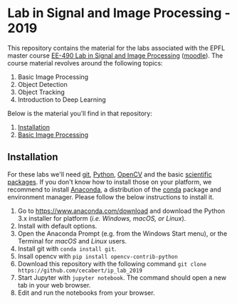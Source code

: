 # Lab in Signal and Image Processing - 2019

This repository contains the material for the labs associated with the EPFL master course [EE-490 Lab in Signal and Image Processing][epfl_link] ([moodle][moodle_link]). The course material revolves around the following topics:

1. Basic Image Processing
2. Object Detection
3. Object Tracking
4. Introduction to Deep Learning

[epfl_link]: http://edu.epfl.ch/coursebook/en/lab-in-signal-and-image-processing-EE-490-F
[moodle_link]:https://moodle.epfl.ch/course/view.php?id=14357

Below is the material you'll find in that repository:

1. [Installation](#installation)
2. [Basic Image Processing](assignments/basic_image_processing.ipynb)

## Installation

For these labs we'll need [git][git_link], [Python][python_link], [OpenCV][opencv_link] and the basic [scientific packages][scipy]. If you don't know how to install those on your platform, we recommend to install [Anaconda][anaconda], a distribution of the [conda][conda] package and environment manager. Please follow the below instructions to install it.

1. Go to https://www.anaconda.com/download and download the Python 3.x installer for platform (*i.e. Windows, macOS, or Linux*).
2. Install with default options.
3. Open the Anaconda Prompt (e.g. from the Windows Start menu), or the Terminal for *macOS* and *Linux* users.
4. Install git with `conda install git`.
5. Insall opencv with `pip install opencv-contrib-python`
6. Download this repository with the following command `git clone https://github.com/cecabert/ip_lab_2019`
7. Start Jupyter with `jupyter notebook`. The command should open a new tab in your web browser.
8. Edit and run the notebooks from your browser.

[git_link]: https://git-scm.com
[python_link]: https://www.python.org
[opencv_link]: https://opencv.org
[scipy]: https://www.scipy.org
[anaconda]: https://anaconda.org
[conda]: https://conda.io


